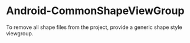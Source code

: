 # Android-CommonShapeViewGroup
To remove all shape files from the project, provide a generic shape style viewgroup.
